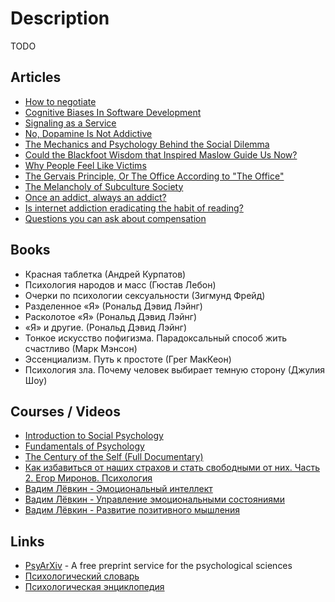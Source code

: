 # Description

TODO


## Articles

- [How to negotiate](https://sriramk.com/negotiate)
- [Cognitive Biases In Software Development](https://smyachenkov.com/posts/cognitive-biases-software-development/)
- [Signaling as a Service](https://julian.digital/2020/03/28/signaling-as-a-service/)
- [No, Dopamine Is Not Addictive](https://www.psychologytoday.com/us/blog/women-who-stray/201701/no-dopamine-is-not-addictive)
- [The Mechanics and Psychology Behind the Social Dilemma](https://medium.com/swlh/the-mechanics-and-psychology-behind-the-social-dilemma-719d618aa8ce)
- [Could the Blackfoot Wisdom that Inspired Maslow Guide Us Now?](https://gatherfor.medium.com/maslow-got-it-wrong-ae45d6217a8c)
- [Why People Feel Like Victims](https://nautil.us/issue/99/universality/why-people-feel-like-victims)
- [The Gervais Principle, Or The Office According to "The Office"](https://www.ribbonfarm.com/2009/10/07/the-gervais-principle-or-the-office-according-to-the-office/)
- [The Melancholy of Subculture Society](https://www.gwern.net/The-Melancholy-of-Subculture-Society)
- [Once an addict, always an addict?](https://www.deprocrastination.co/blog/once-an-addict-always-an-addict)
- [Is internet addiction eradicating the habit of reading?](https://benwajdi.com/2021/12/18/is-internet-addiction-eradicating-the-habit-of-reading/)
- [Questions you can ask about compensation](https://jvns.ca/blog/compensation-questions/)


## Books

- Красная таблетка (Андрей Курпатов)
- Психология народов и масс (Гюстав Лебон)
- Очерки по психологии сексуальности (Зигмунд Фрейд)
- Разделенное «Я» (Рональд Дэвид Лэйнг)
- Расколотое «Я» (Рональд Дэвид Лэйнг)
- «Я» и другие. (Рональд Дэвид Лэйнг)
- Тонкое искусство пофигизма. Парадоксальный способ жить счастливо (Марк Мэнсон)
- Эссенциализм. Путь к простоте (Грег МакКеон)
- Психология зла. Почему человек выбирает темную сторону (Джулия Шоу)


## Courses / Videos

- [Introduction to Social Psychology](https://www.edx.org/course/introduction-to-social-psychology)
- [Fundamentals of Psychology](https://www.edx.org/course/fundamentals-of-psychology)
- [The Century of the Self (Full Documentary)](https://youtu.be/eJ3RzGoQC4s)
- [Как избавиться от наших страхов и стать свободными от них. Часть 2. Егор Миронов. Психология](https://youtu.be/be9ybpcVue8)
- [Вадим Лёвкин - Эмоциональный интеллект](https://youtu.be/WVuDNlYiKbU)
- [Вадим Лёвкин - Управление эмоциональными состояниями](https://youtu.be/8zCsDRUNkls)
- [Вадим Лёвкин - Развитие позитивного мышления](https://youtu.be/vuEtOdvzMXI)


## Links

- [PsyArXiv](https://psyarxiv.com/) - A free preprint service for the psychological sciences
- [Психологический словарь](http://psi.webzone.ru/)
- [Психологическая энциклопедия](https://vocabulary.ru/)
